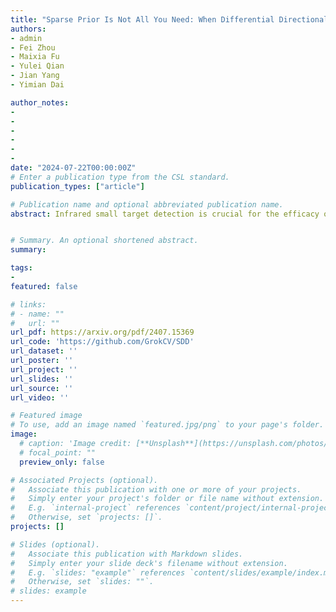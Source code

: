 ```yaml
---
title: "Sparse Prior Is Not All You Need: When Differential Directionality Meets Saliency Coherence for Infrared Small Target Detection"
authors:
- admin
- Fei Zhou
- Maixia Fu
- Yulei Qian
- Jian Yang
- Yimian Dai

author_notes:
- 
- 
- 
- 
- 
- 
date: "2024-07-22T00:00:00Z"
# Enter a publication type from the CSL standard.
publication_types: ["article"]

# Publication name and optional abbreviated publication name.
abstract: Infrared small target detection is crucial for the efficacy of infrared search and tracking systems. Current tensor decomposition methods emphasize representing small targets with sparsity but struggle to separate targets from complex backgrounds due to insufficient use of intrinsic directional information and reduced target visibility during decomposition. To address these challenges, this study introduces a Sparse Differential Directionality prior (SDD) framework. SDD leverages the distinct directional characteristics of targets to differentiate them from the background, applying mixed sparse constraints on the differential directional images and continuity difference matrix of the temporal component, both derived from Tucker decomposition. We further enhance target detectability with a saliency coherence strategy that intensifies target contrast against the background during hierarchical decomposition. A Proximal Alternating Minimization-based (PAM) algorithm efficiently solves our proposed model. Experimental results on several real-world datasets validate our method's effectiveness, outperforming ten state-of-the-art methods in target detection and clutter suppression. Our code is available at https://github.com/GrokCV/SDD.


# Summary. An optional shortened abstract.
summary: 

tags:
- 
featured: false

# links:
# - name: ""
#   url: ""
url_pdf: https://arxiv.org/pdf/2407.15369
url_code: 'https://github.com/GrokCV/SDD'
url_dataset: ''
url_poster: ''
url_project: ''
url_slides: ''
url_source: ''
url_video: ''

# Featured image
# To use, add an image named `featured.jpg/png` to your page's folder. 
image:
  # caption: 'Image credit: [**Unsplash**](https://unsplash.com/photos/jdD8gXaTZsc)'
  # focal_point: ""
  preview_only: false

# Associated Projects (optional).
#   Associate this publication with one or more of your projects.
#   Simply enter your project's folder or file name without extension.
#   E.g. `internal-project` references `content/project/internal-project/index.md`.
#   Otherwise, set `projects: []`.
projects: []

# Slides (optional).
#   Associate this publication with Markdown slides.
#   Simply enter your slide deck's filename without extension.
#   E.g. `slides: "example"` references `content/slides/example/index.md`.
#   Otherwise, set `slides: ""`.
# slides: example
---
```

